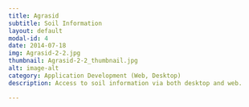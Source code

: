 ```yaml
---
title: Agrasid
subtitle: Soil Information
layout: default
modal-id: 4
date: 2014-07-18
img: Agrasid-2-2.jpg
thumbnail: Agrasid-2-2_thumbnail.jpg
alt: image-alt
category: Application Development (Web, Desktop)
description: Access to soil information via both desktop and web.

---
```


